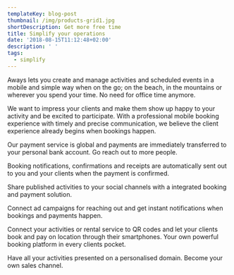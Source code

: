 ```yaml
---
templateKey: blog-post
thumbnail: /img/products-grid1.jpg
shortDescription: Get more free time
title: Simplify your operations
date: '2018-08-15T11:12:48+02:00'
description: ' '
tags:
  - simplify
---
```

Aways lets you create and manage activities and scheduled events in a mobile and simple way when on the go; on the beach, in the mountains or wherever you spend your time. No need for office time anymore.

We want to impress your clients and make them show up happy to your activity and be excited to participate. With a professional mobile booking experience with timely and precise communication, we believe the client experience already begins when bookings happen. 

Our payment service is global and payments are immediately transferred to your personal bank account. Go reach out to more people.

Booking notifications, confirmations and receipts are automatically sent out to you and your clients when the payment is confirmed. 

Share published activities to your social channels with a integrated booking and payment solution. 

Connect ad campaigns for reaching out and get instant notifications when bookings and payments happen. 

Connect your activities or rental service to QR codes and let your clients book and pay on location through their smartphones. Your own powerful booking platform in every clients pocket.

Have all your activities presented on a personalised domain. Become your own sales channel.
